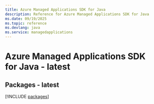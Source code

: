 ```yaml
---
title: Azure Managed Applications SDK for Java
description: Reference for Azure Managed Applications SDK for Java
ms.date: 09/19/2025
ms.topic: reference
ms.devlang: java
ms.service: managedapplications
---
```

# Azure Managed Applications SDK for Java - latest
## Packages - latest
[!INCLUDE [packages](managed-applications-index.md)]